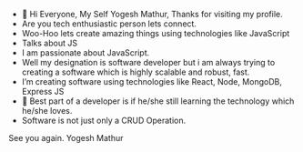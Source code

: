 - 👋 Hi Everyone, My Self Yogesh Mathur, Thanks for visiting my profile.
- Are you tech enthusiastic person lets connect.
- Woo-Hoo lets create amazing things using technologies like JavaScript
- Talks about JS 
- I am passionate about JavaScript.
- Well my designation is software developer but i am always trying to creating a software which is highly scalable and robust, fast.
- I’m creating software using technologies like React, Node, MongoDB, Express JS 
- 🌱 Best part of a developer is if he/she still learning the technology which he/she loves.
-  Software is not just only a CRUD Operation.

See you again.
Yogesh Mathur
